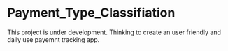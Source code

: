 # Payment_Type_Classifiation

This project is under development. Thinking to create an user friendly and daily use payemnt tracking app.